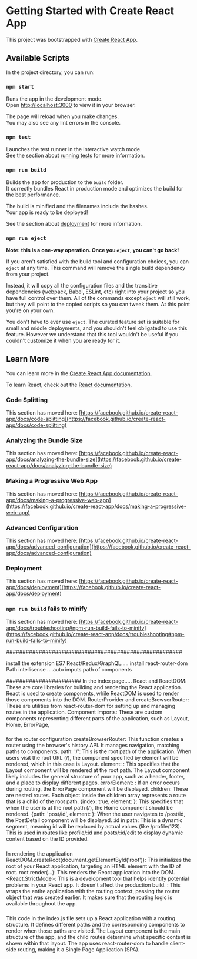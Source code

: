 # Getting Started with Create React App

This project was bootstrapped with [Create React App](https://github.com/facebook/create-react-app).


## Available Scripts

In the project directory, you can run:

### `npm start`

Runs the app in the development mode.\
Open [http://localhost:3000](http://localhost:3000) to view it in your browser.

The page will reload when you make changes.\
You may also see any lint errors in the console.

### `npm test`

Launches the test runner in the interactive watch mode.\
See the section about [running tests](https://facebook.github.io/create-react-app/docs/running-tests) for more information.

### `npm run build`

Builds the app for production to the `build` folder.\
It correctly bundles React in production mode and optimizes the build for the best performance.

The build is minified and the filenames include the hashes.\
Your app is ready to be deployed!

See the section about [deployment](https://facebook.github.io/create-react-app/docs/deployment) for more information.

### `npm run eject`

**Note: this is a one-way operation. Once you `eject`, you can't go back!**

If you aren't satisfied with the build tool and configuration choices, you can `eject` at any time. This command will remove the single build dependency from your project.

Instead, it will copy all the configuration files and the transitive dependencies (webpack, Babel, ESLint, etc) right into your project so you have full control over them. All of the commands except `eject` will still work, but they will point to the copied scripts so you can tweak them. At this point you're on your own.

You don't have to ever use `eject`. The curated feature set is suitable for small and middle deployments, and you shouldn't feel obligated to use this feature. However we understand that this tool wouldn't be useful if you couldn't customize it when you are ready for it.

## Learn More

You can learn more in the [Create React App documentation](https://facebook.github.io/create-react-app/docs/getting-started).

To learn React, check out the [React documentation](https://reactjs.org/).

### Code Splitting

This section has moved here: [https://facebook.github.io/create-react-app/docs/code-splitting](https://facebook.github.io/create-react-app/docs/code-splitting)

### Analyzing the Bundle Size

This section has moved here: [https://facebook.github.io/create-react-app/docs/analyzing-the-bundle-size](https://facebook.github.io/create-react-app/docs/analyzing-the-bundle-size)

### Making a Progressive Web App

This section has moved here: [https://facebook.github.io/create-react-app/docs/making-a-progressive-web-app](https://facebook.github.io/create-react-app/docs/making-a-progressive-web-app)

### Advanced Configuration

This section has moved here: [https://facebook.github.io/create-react-app/docs/advanced-configuration](https://facebook.github.io/create-react-app/docs/advanced-configuration)

### Deployment

This section has moved here: [https://facebook.github.io/create-react-app/docs/deployment](https://facebook.github.io/create-react-app/docs/deployment)

### `npm run build` fails to minify

This section has moved here: [https://facebook.github.io/create-react-app/docs/troubleshooting#npm-run-build-fails-to-minify](https://facebook.github.io/create-react-app/docs/troubleshooting#npm-run-build-fails-to-minify)

######################################################

install the extension ES7 React/Redux/GraphQL.....
install react-router-dom
Path intellisense ....auto imputs path of components

####################### 
In the index page.....
React and ReactDOM: These are core libraries for building and rendering the React application. React is used to create components, while ReactDOM is used to render those components into the DOM.
RouterProvider and createBrowserRouter: These are utilities from react-router-dom for setting up and managing routes in the application.
Component Imports: These are custom components representing different parts of the application, such as Layout, Home, ErrorPage,
 ###
 for the router configuration
 createBrowserRouter: This function creates a router using the browser's history API. It manages navigation, matching paths to components.
path: '/': This is the root path of the application. When users visit the root URL (/), the component specified by element will be rendered, which in this case is Layout.
element: <Layout />: This specifies that the Layout component will be rendered at the root path. The Layout component likely includes the general structure of your app, such as a header, footer, and a place to display different pages.
errorElement: <ErrorPage />: If an error occurs during routing, the ErrorPage component will be displayed.
children: These are nested routes. Each object inside the children array represents a route that is a child of the root path.
{index: true, element: <Home />}: This specifies that when the user is at the root path (/), the Home component should be rendered.
{path: 'post/id', element: <PostDetail />}: When the user navigates to /post/id, the PostDetail component will be displayed.
:id in path: This is a dynamic segment, meaning id will be replaced by actual values (like /profile/123). This is used in routes like profile/:id and posts/:id/edit to display dynamic content based on the ID provided.

###
In rendering the application
ReactDOM.createRoot(document.getElementById('root')): This initializes the root of your React application, targeting an HTML element with the ID of root.
root.render(...): This renders the React application into the DOM.
<React.StrictMode>: This is a development tool that helps identify potential problems in your React app. It doesn't affect the production build.
<RouterProvider router={router} />: This wraps the entire application with the routing context, passing the router object that was created earlier. It makes sure that the routing logic is available throughout the app.

###
This code in the index.js file sets up a React application with a routing structure. It defines different paths and the corresponding components to render when those paths are visited. The Layout component is the main structure of the app, and the child routes determine what specific content is shown within that layout. The app uses react-router-dom to handle client-side routing, making it a Single Page Application (SPA).
